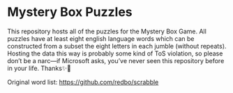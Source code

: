 # Mystery Box Puzzles

This repository hosts all of the puzzles for the Mystery Box Game. All puzzles have at least eight english language words which can be constructed from a subset the eight letters in each jumble (without repeats). Hosting the data this way is probably some kind of ToS violation, so please don&rsquo;t be a narc&mdash;if Microsoft asks, you&rsquo;ve never seen this repository before in your life. Thanks✨💖

Original word list: <https://github.com/redbo/scrabble>
